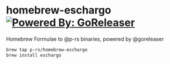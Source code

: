 # homebrew-eschargo [![Powered By: GoReleaser](https://img.shields.io/badge/powered%20by-goreleaser-green.svg?style=flat-square)](https://github.com/goreleaser)

Homebrew Formulae to @p-rs binaries, powered by @goreleaser

```sh
brew tap p-rs/homebrew-eschargo
brew install eschargo
```

